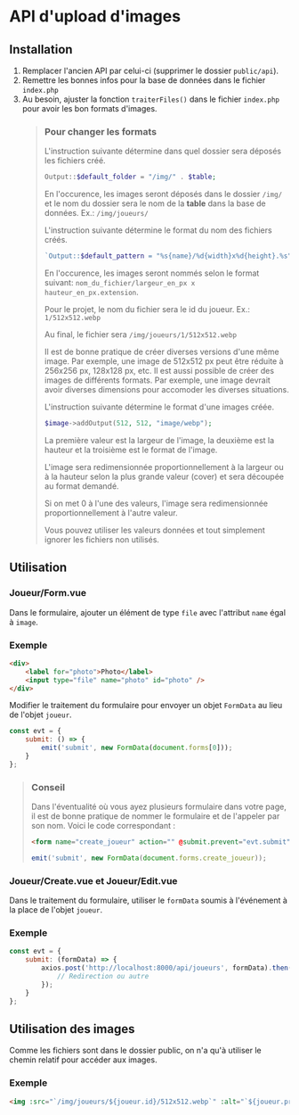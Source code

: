 # API d'upload d'images

## Installation
1. Remplacer l'ancien API par celui-ci (supprimer le dossier `public/api`).
2. Remettre les bonnes infos pour la base de données dans le fichier `index.php`
3. Au besoin, ajuster la fonction `traiterFiles()` dans le fichier `index.php` pour avoir les bon formats d'images.
    > ### Pour changer les formats
    > L'instruction suivante détermine dans quel dossier sera déposés les fichiers créé.
    > ```php
    > Output::$default_folder = "/img/" . $table;
    > ```
    > En l'occurence, les images seront déposés dans le dossier `/img/` et le nom du dossier sera le nom de la __table__ dans la base de données.
    > Ex.: `/img/joueurs/`
    >
    > L'instruction suivante détermine le format du nom des fichiers créés.
    > ```php
    > `Output::$default_pattern = "%s{name}/%d{width}x%d{height}.%s";`
    > ```
    > En l'occurence, les images seront nommés selon le format suivant: `nom_du_fichier/largeur_en_px x hauteur_en_px.extension`.
    > 
    > Pour le projet, le nom du fichier sera le id du joueur.
    > Ex.: `1/512x512.webp`
    > 
    > Au final, le fichier sera `/img/joueurs/1/512x512.webp`
    > 
    > Il est de bonne pratique de créer diverses versions d'une même image. Par exemple, une image de 512x512 px peut être réduite à 256x256 px, 128x128 px, etc. Il est aussi possible de créer des images de différents formats. Par exemple, une image devrait avoir diverses dimensions pour accomoder les diverses situations.
    > 
    > L'instruction suivante détermine le format d'une images créée.	
    > ```php
    > $image->addOutput(512, 512, "image/webp");
    > ```
    > La première valeur est la largeur de l'image, la deuxième est la hauteur et la troisième est le format de l'image.
    > 
    > L'image sera redimensionnée proportionnellement à la largeur ou à la hauteur selon la plus grande valeur (cover) et sera découpée au format demandé.
    > 
    > Si on met 0 à l'une des valeurs, l'image sera redimensionnée proportionnellement à l'autre valeur.
    > 
    > Vous pouvez utiliser les valeurs données et tout simplement ignorer les fichiers non utilisés.


## Utilisation

### Joueur/Form.vue
Dans le formulaire, ajouter un élément de type `file` avec l'attribut `name` égal à `image`.

### Exemple
```html
<div>
    <label for="photo">Photo</label>
    <input type="file" name="photo" id="photo" />
</div>
```
Modifier le traitement du formulaire pour envoyer un objet `FormData` au lieu de l'objet `joueur`.
```javascript
const evt = {
	submit: () => {
		emit('submit', new FormData(document.forms[0]));
	}
};
```

> ### Conseil
> Dans l'éventualité où vous ayez plusieurs formulaire dans votre page, il est de bonne pratique de nommer le formulaire et de l'appeler par son nom. Voici le code correspondant :
> ```html
> <form name="create_joueur" action="" @submit.prevent="evt.submit">
> ```
> ```javascript
> emit('submit', new FormData(document.forms.create_joueur));
> ```

### Joueur/Create.vue et Joueur/Edit.vue
Dans le traitement du formulaire, utiliser le `formData` soumis à l'événement à la place de l'objet `joueur`. 

### Exemple
```javascript
const evt = {
	submit: (formData) => {
		axios.post('http://localhost:8000/api/joueurs', formData).then((res) => {
			// Redirection ou autre
		});
	}
};
```

## Utilisation des images

Comme les fichiers sont dans le dossier public, on n'a qu'à utiliser le chemin relatif pour accéder aux images.

### Exemple
```html
<img :src="`/img/joueurs/${joueur.id}/512x512.webp`" :alt="`${joueur.prenom} ${joueur.nom}`" />
```

